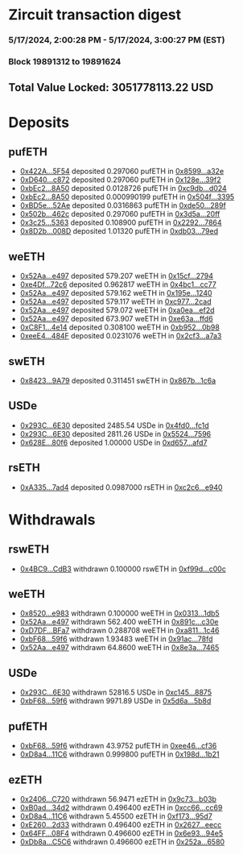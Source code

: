 # Zircuit transaction digest
### 5/17/2024, 2:00:28 PM - 5/17/2024, 3:00:27 PM (EST)
### Block 19891312 to 19891624

## Total Value Locked: 3051778113.22 USD

# Deposits
## pufETH
- [0x422A...5F54](https://etherscan.io/address/0x422A5A267b9243099e9B58d374fFd3b627Cd5F54) deposited 0.297060 pufETH in [0x8599...a32e](https://etherscan.io/tx/0x422A5A267b9243099e9B58d374fFd3b627Cd5F54)
- [0xD640...c872](https://etherscan.io/address/0xD640Ca18c3215bAfd560a70A6F33e48fCd86c872) deposited 0.297060 pufETH in [0x128e...39f2](https://etherscan.io/tx/0xD640Ca18c3215bAfd560a70A6F33e48fCd86c872)
- [0xbEc2...8A50](https://etherscan.io/address/0xbEc21B2649C545E442a213b4fC8C19e914538A50) deposited 0.0128726 pufETH in [0xc9db...d024](https://etherscan.io/tx/0xbEc21B2649C545E442a213b4fC8C19e914538A50)
- [0xbEc2...8A50](https://etherscan.io/address/0xbEc21B2649C545E442a213b4fC8C19e914538A50) deposited 0.000990199 pufETH in [0x504f...3395](https://etherscan.io/tx/0xbEc21B2649C545E442a213b4fC8C19e914538A50)
- [0xBD5e...52Ae](https://etherscan.io/address/0xBD5e34fd74E2dd5305995C922C5e4a4ADC1052Ae) deposited 0.0316863 pufETH in [0xde50...289f](https://etherscan.io/tx/0xBD5e34fd74E2dd5305995C922C5e4a4ADC1052Ae)
- [0x502b...462c](https://etherscan.io/address/0x502ba8dCcfC8ff0D76E212aDd2Ca8aCa9F63462c) deposited 0.297060 pufETH in [0x3d5a...20ff](https://etherscan.io/tx/0x502ba8dCcfC8ff0D76E212aDd2Ca8aCa9F63462c)
- [0x3c25...5363](https://etherscan.io/address/0x3c2573b002CF51E64ab6D051814648eB3a305363) deposited 0.108900 pufETH in [0x2292...7864](https://etherscan.io/tx/0x3c2573b002CF51E64ab6D051814648eB3a305363)
- [0x8D2b...008D](https://etherscan.io/address/0x8D2b2dDd637133259169f6B339C624a33256008D) deposited 1.01320 pufETH in [0xdb03...79ed](https://etherscan.io/tx/0x8D2b2dDd637133259169f6B339C624a33256008D)
## weETH
- [0x52Aa...e497](https://etherscan.io/address/0x52Aa899454998Be5b000Ad077a46Bbe360F4e497) deposited 579.207 weETH in [0x15cf...2794](https://etherscan.io/tx/0x52Aa899454998Be5b000Ad077a46Bbe360F4e497)
- [0xe4Df...72c6](https://etherscan.io/address/0xe4Df09aA3a40Cc788deBdbEd57041EFC489A72c6) deposited 0.962817 weETH in [0x4bc1...cc77](https://etherscan.io/tx/0xe4Df09aA3a40Cc788deBdbEd57041EFC489A72c6)
- [0x52Aa...e497](https://etherscan.io/address/0x52Aa899454998Be5b000Ad077a46Bbe360F4e497) deposited 579.162 weETH in [0x195e...1240](https://etherscan.io/tx/0x52Aa899454998Be5b000Ad077a46Bbe360F4e497)
- [0x52Aa...e497](https://etherscan.io/address/0x52Aa899454998Be5b000Ad077a46Bbe360F4e497) deposited 579.117 weETH in [0xc977...2cad](https://etherscan.io/tx/0x52Aa899454998Be5b000Ad077a46Bbe360F4e497)
- [0x52Aa...e497](https://etherscan.io/address/0x52Aa899454998Be5b000Ad077a46Bbe360F4e497) deposited 579.072 weETH in [0xa0ea...ef2d](https://etherscan.io/tx/0x52Aa899454998Be5b000Ad077a46Bbe360F4e497)
- [0x52Aa...e497](https://etherscan.io/address/0x52Aa899454998Be5b000Ad077a46Bbe360F4e497) deposited 673.907 weETH in [0xe63a...ffd6](https://etherscan.io/tx/0x52Aa899454998Be5b000Ad077a46Bbe360F4e497)
- [0xC8F1...4e14](https://etherscan.io/address/0xC8F1D4c8193451415B46635663510A8eb7b04e14) deposited 0.308100 weETH in [0xb952...0b98](https://etherscan.io/tx/0xC8F1D4c8193451415B46635663510A8eb7b04e14)
- [0xeeE4...484F](https://etherscan.io/address/0xeeE461C1566EF3A1a0927640c41d54A3a910484F) deposited 0.0231076 weETH in [0x2cf3...a7a3](https://etherscan.io/tx/0xeeE461C1566EF3A1a0927640c41d54A3a910484F)
## swETH
- [0x8423...9A79](https://etherscan.io/address/0x842333eBa5cbfc9bE5C3A4aD8353D03760109A79) deposited 0.311451 swETH in [0x867b...1c6a](https://etherscan.io/tx/0x842333eBa5cbfc9bE5C3A4aD8353D03760109A79)
## USDe
- [0x293C...6E30](https://etherscan.io/address/0x293C6937D8D82e05B01335F7B33FBA0c8e256E30) deposited 2485.54 USDe in [0x4fd0...fc1d](https://etherscan.io/tx/0x293C6937D8D82e05B01335F7B33FBA0c8e256E30)
- [0x293C...6E30](https://etherscan.io/address/0x293C6937D8D82e05B01335F7B33FBA0c8e256E30) deposited 2811.26 USDe in [0x5524...7596](https://etherscan.io/tx/0x293C6937D8D82e05B01335F7B33FBA0c8e256E30)
- [0x628E...80f6](https://etherscan.io/address/0x628E2628Cba46546A8bB565A02f2CABaE34780f6) deposited 1.00000 USDe in [0xd657...afd7](https://etherscan.io/tx/0x628E2628Cba46546A8bB565A02f2CABaE34780f6)
## rsETH
- [0xA335...7ad4](https://etherscan.io/address/0xA335dBA4748a42B26Ca9526bB0fe5314356b7ad4) deposited 0.0987000 rsETH in [0xc2c6...e940](https://etherscan.io/tx/0xA335dBA4748a42B26Ca9526bB0fe5314356b7ad4)
# Withdrawals
## rswETH
- [0x4BC9...CdB3](https://etherscan.io/address/0x4BC9566e21674be3847CBad014B869A8e81dCdB3) withdrawn 0.100000 rswETH in [0xf99d...c00c](https://etherscan.io/tx/0x4BC9566e21674be3847CBad014B869A8e81dCdB3)
## weETH
- [0x8520...e983](https://etherscan.io/address/0x8520Feed7CdC4905b7B5C3986b19642A456ce983) withdrawn 0.100000 weETH in [0x0313...1db5](https://etherscan.io/tx/0x8520Feed7CdC4905b7B5C3986b19642A456ce983)
- [0x52Aa...e497](https://etherscan.io/address/0x52Aa899454998Be5b000Ad077a46Bbe360F4e497) withdrawn 562.400 weETH in [0x891c...c30e](https://etherscan.io/tx/0x52Aa899454998Be5b000Ad077a46Bbe360F4e497)
- [0xD7DF...BFa7](https://etherscan.io/address/0xD7DF7E085214743530afF339aFC420c7c720BFa7) withdrawn 0.288708 weETH in [0xa811...1c46](https://etherscan.io/tx/0xD7DF7E085214743530afF339aFC420c7c720BFa7)
- [0xbF68...59f6](https://etherscan.io/address/0xbF6824382D2747eCf04b5113dd3189721b6659f6) withdrawn 1.93483 weETH in [0x91ac...78fd](https://etherscan.io/tx/0xbF6824382D2747eCf04b5113dd3189721b6659f6)
- [0x52Aa...e497](https://etherscan.io/address/0x52Aa899454998Be5b000Ad077a46Bbe360F4e497) withdrawn 64.8600 weETH in [0x8e3a...7465](https://etherscan.io/tx/0x52Aa899454998Be5b000Ad077a46Bbe360F4e497)
## USDe
- [0x293C...6E30](https://etherscan.io/address/0x293C6937D8D82e05B01335F7B33FBA0c8e256E30) withdrawn 52816.5 USDe in [0xc145...8875](https://etherscan.io/tx/0x293C6937D8D82e05B01335F7B33FBA0c8e256E30)
- [0xbF68...59f6](https://etherscan.io/address/0xbF6824382D2747eCf04b5113dd3189721b6659f6) withdrawn 9971.89 USDe in [0x5d6a...5b8d](https://etherscan.io/tx/0xbF6824382D2747eCf04b5113dd3189721b6659f6)
## pufETH
- [0xbF68...59f6](https://etherscan.io/address/0xbF6824382D2747eCf04b5113dd3189721b6659f6) withdrawn 43.9752 pufETH in [0xee46...cf36](https://etherscan.io/tx/0xbF6824382D2747eCf04b5113dd3189721b6659f6)
- [0xD8a4...11C6](https://etherscan.io/address/0xD8a48E795b6F43ab8Ae99e27635589FD568111C6) withdrawn 0.999800 pufETH in [0x198d...1b21](https://etherscan.io/tx/0xD8a48E795b6F43ab8Ae99e27635589FD568111C6)
## ezETH
- [0x2406...C720](https://etherscan.io/address/0x24061f980A01af156658077c27CD14B51e12C720) withdrawn 56.9471 ezETH in [0x9c73...b03b](https://etherscan.io/tx/0x24061f980A01af156658077c27CD14B51e12C720)
- [0xB0ad...34d2](https://etherscan.io/address/0xB0ad7De965529E3089283e842D3373b9606E34d2) withdrawn 0.496400 ezETH in [0xcc66...cc69](https://etherscan.io/tx/0xB0ad7De965529E3089283e842D3373b9606E34d2)
- [0xD8a4...11C6](https://etherscan.io/address/0xD8a48E795b6F43ab8Ae99e27635589FD568111C6) withdrawn 5.45500 ezETH in [0xf173...95d7](https://etherscan.io/tx/0xD8a48E795b6F43ab8Ae99e27635589FD568111C6)
- [0xE260...2d33](https://etherscan.io/address/0xE26036f0c4eE124c6D88293f45d34e2283932d33) withdrawn 0.496400 ezETH in [0x2627...eecc](https://etherscan.io/tx/0xE26036f0c4eE124c6D88293f45d34e2283932d33)
- [0x64FF...08F4](https://etherscan.io/address/0x64FFFadc1C50EfFa8fC915ce7138e11cc83308F4) withdrawn 0.496600 ezETH in [0x6e93...94e5](https://etherscan.io/tx/0x64FFFadc1C50EfFa8fC915ce7138e11cc83308F4)
- [0xDb8a...C5C6](https://etherscan.io/address/0xDb8adA86E95d88E2Df410DAfbf98f5DB0625C5C6) withdrawn 0.496600 ezETH in [0x252a...6580](https://etherscan.io/tx/0xDb8adA86E95d88E2Df410DAfbf98f5DB0625C5C6)
